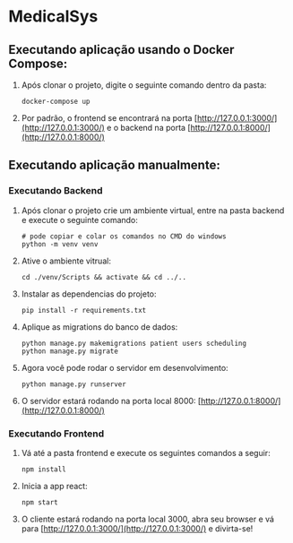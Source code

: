 # MedicalSys

## Executando aplicação usando o Docker Compose:

1. Após clonar o projeto, digite o seguinte comando dentro da pasta:
    ```
    docker-compose up
    ```
2. Por padrão, o frontend se encontrará na porta [http://127.0.0.1:3000/](http://127.0.0.1:3000/) e o backend na porta [http://127.0.0.1:8000/](http://127.0.0.1:8000/) 


## Executando aplicação manualmente:

### Executando Backend

1. Após clonar o projeto crie um ambiente virtual, entre na pasta backend e execute o seguinte comando:
    ```
    # pode copiar e colar os comandos no CMD do windows
    python -m venv venv
    ```
2. Ative o ambiente vitrual:
    ```
    cd ./venv/Scripts && activate && cd ../..
    ```
3. Instalar as dependencias do projeto:
    ```
    pip install -r requirements.txt
    ```
4. Aplique as migrations do banco de dados:
    ```
    python manage.py makemigrations patient users scheduling
    python manage.py migrate
    ```
5. Agora você pode rodar o servidor em desenvolvimento:
    ```
    python manage.py runserver
    ```
6. O servidor estará rodando na porta local 8000: [http://127.0.0.1:8000/](http://127.0.0.1:8000/) 

### Executando Frontend

1. Vá até a pasta frontend e execute os seguintes comandos a seguir:
    ```
    npm install
    ```
2. Inicia a app react:
    ```
    npm start
    ```
3. O cliente estará rodando na porta local 3000, abra seu browser e vá para [http://127.0.0.1:3000/](http://127.0.0.1:3000/) e divirta-se!